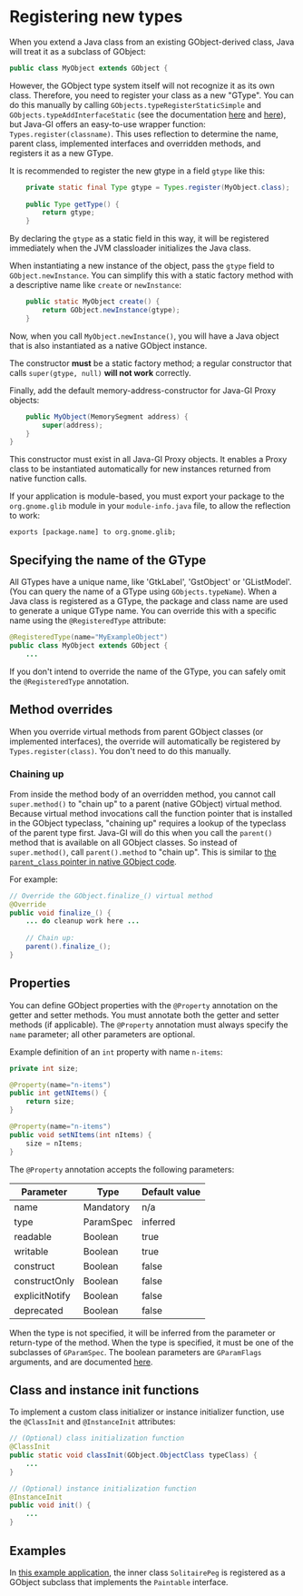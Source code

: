 # Registering new types

When you extend a Java class from an existing GObject-derived class, Java will treat it as a subclass of GObject:

```java
public class MyObject extends GObject {
```

However, the GObject type system itself will not recognize it as its own class. Therefore, you need to register your class as a new "GType". You can do this manually by calling `GObjects.typeRegisterStaticSimple` and `GObjects.typeAddInterfaceStatic` (see the documentation [here](https://docs.gtk.org/gobject/func.type_register_static_simple.html) and [here](https://docs.gtk.org/gobject/func.type_add_interface_static.html)), but Java-GI offers an easy-to-use wrapper function: `Types.register(classname)`. This uses reflection to determine the name, parent class, implemented interfaces and overridden methods, and registers it as a new GType.

It is recommended to register the new gtype in a field `gtype` like this:

```java
    private static final Type gtype = Types.register(MyObject.class);
    
    public Type getType() {
        return gtype;
    }
```

By declaring the `gtype` as a static field in this way, it will be registered immediately when the JVM classloader initializes the Java class.

When instantiating a new instance of the object, pass the `gtype` field to `GObject.newInstance`. You can simplify this with a static factory method with a descriptive name like `create` or `newInstance`:

```java
    public static MyObject create() {
        return GObject.newInstance(gtype);
    }
```

Now, when you call `MyObject.newInstance()`, you will have a Java object that is also instantiated as a native GObject instance.

The constructor **must** be a static factory method; a regular constructor that calls `super(gtype, null)` **will not work** correctly.

Finally, add the default memory-address-constructor for Java-GI Proxy objects:

```java
    public MyObject(MemorySegment address) {
        super(address);
    }
}
```

This constructor must exist in all Java-GI Proxy objects. It enables a Proxy class to be instantiated automatically for new instances returned from native function calls.

If your application is module-based, you must export your package to the `org.gnome.glib` module in your `module-info.java` file, to allow the reflection to work:

```
exports [package.name] to org.gnome.glib;
```

## Specifying the name of the GType

All GTypes have a unique name, like 'GtkLabel', 'GstObject' or 'GListModel'. (You can query the name of a GType using `GObjects.typeName`). When a Java class is registered as a GType, the package and class name are used to generate a unique GType name. You can override this with a specific name using the `@RegisteredType` attribute:

```java
@RegisteredType(name="MyExampleObject")
public class MyObject extends GObject {
    ...
```

If you don't intend to override the name of the GType, you can safely omit the `@RegisteredType` annotation.

## Method overrides

When you override virtual methods from parent GObject classes (or implemented interfaces), the override will automatically be registered by `Types.register(class)`. You don't need to do this manually.

### Chaining up

From inside the method body of an overridden method, you cannot call `super.method()` to "chain up" to a parent (native GObject) virtual method. Because virtual method invocations call the function pointer that is installed in the GObject typeclass, "chaining up" requires a lookup of the typeclass of the parent type first. Java-GI will do this when you call the `parent()` method that is available on all 
GObject classes. So instead of `super.method()`, call `parent().method` to "chain up". This is similar to [the `parent_class` pointer in native GObject code](https://developer-old.gnome.org/gobject/stable/howto-gobject-chainup.html).

For example:

```java
// Override the GObject.finalize_() virtual method
@Override
public void finalize_() {
    ... do cleanup work here ...
    
    // Chain up:
    parent().finalize_();
}
```

## Properties

You can define GObject properties with the `@Property` annotation on the getter and setter methods. You must annotate both the getter and setter methods (if applicable). The `@Property` annotation must always specify the `name` parameter; all other parameters are optional.

Example definition of an `int` property with name `n-items`:

```java
private int size;

@Property(name="n-items")
public int getNItems() {
    return size;
}

@Property(name="n-items")
public void setNItems(int nItems) {
    size = nItems;
}
```

The `@Property` annotation accepts the following parameters:

| Parameter      | Type      | Default value |
|----------------|-----------|---------------|
| name           | Mandatory | n/a           |
| type           | ParamSpec | inferred      |
| readable       | Boolean   | true          |
| writable       | Boolean   | true          |
| construct      | Boolean   | false         |
| constructOnly  | Boolean   | false         |
| explicitNotify | Boolean   | false         |
| deprecated     | Boolean   | false         |

When the type is not specified, it will be inferred from the parameter or return-type of the method. When the type is specified, it must be one of the subclasses of `GParamSpec`. The boolean parameters are `GParamFlags` arguments, and are documented [here](https://docs.gtk.org/gobject/flags.ParamFlags.html).

## Class and instance init functions

To implement a custom class initializer or instance initializer function, use the `@ClassInit` and `@InstanceInit` attributes:

```java
// (Optional) class initialization function    
@ClassInit
public static void classInit(GObject.ObjectClass typeClass) {
    ...
}

// (Optional) instance initialization function    
@InstanceInit
public void init() {
    ...
}
```

## Examples

In [this example application](https://github.com/jwharm/java-gi-examples/tree/main/PegSolitaire), the inner class `SolitairePeg` is registered as a GObject subclass that implements the `Paintable` interface.
